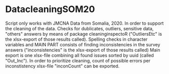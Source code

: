 # DatacleaningSOM20

Script only works with JMCNA Data from Somalia, 2020.
In order to support the cleaning of the data.
Checks for dublicates, outliers, sensitive data, "others" answers by means of package cleaninginspectoR ("OutliersEtc" is the xlsx-export of those results called).
Spelling checks in character variables and MAIN PART consists of finding inconsistencies in the survey answers ("inconsistencies" is the xlsx-export of those results called)
Main export is one xlsx-file combining all found issues sorted by uuid (called "Out_Inc"). In order to prioritize cleaning, count of possible errors per inconstistency xlsx-file "inconCount" can be exported.
